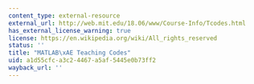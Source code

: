 ```yaml
---
content_type: external-resource
external_url: http://web.mit.edu/18.06/www/Course-Info/Tcodes.html
has_external_license_warning: true
license: https://en.wikipedia.org/wiki/All_rights_reserved
status: ''
title: "MATLAB\xAE Teaching Codes"
uid: a1d55cfc-a3c2-4467-a5af-5445e0b73ff2
wayback_url: ''
---
```

